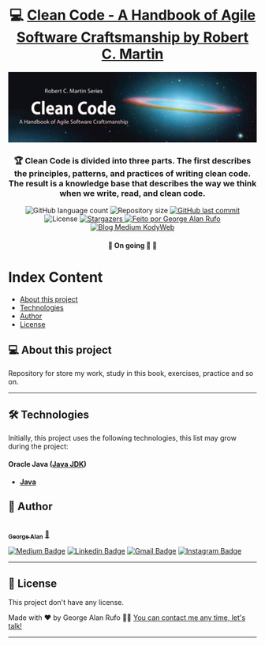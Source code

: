 

<h1 align="center">
     💻 <a href="https://www.oreilly.com/library/view/clean-code-a/9780136083238/" alt="Robert C. Martin - Clean Code Book Official Site" target="_blank"> Clean Code - A Handbook of Agile Software Craftsmanship by Robert C. Martin </a>
</h1>

![](https://raw.githubusercontent.com/georgealan/book-study-clean-code-robert-c-martin/main/assets/CleanCodeBanner.jpg)

<h3 align="center">
    🏆 Clean Code is divided into three parts. The first describes the principles, patterns, and practices of writing clean code. The result is a knowledge base that describes the way we think when we write, read, and clean code.
</h3>

<p align="center">
  <img alt="GitHub language count" src="https://img.shields.io/github/languages/count/georgealan/book-study-clean-code-robert-c-martin?color=%2304D361">

  <img alt="Repository size" src="https://img.shields.io/github/repo-size/georgealan/book-study-clean-code-robert-c-martin">
  
  <a href="https://github.com/georgealan/book-study-clean-code-robert-c-martin/commits/main">
    <img alt="GitHub last commit" src="https://img.shields.io/github/last-commit/georgealan/book-study-clean-code-robert-c-martin">
  </a>
    
   <img alt="License" src="https://img.shields.io/badge/license-MIT-brightgreen">
   <a href="https://github.com/georgealan/book-study-clean-code-robert-c-martin/stargazers">
    <img alt="Stargazers" src="https://img.shields.io/github/stars/georgealan/book-study-clean-code-robert-c-martin?style=social">
  </a>

  <a href="https://kodyweb.com.br">
    <img alt="Feito por George Alan Rufo" src="https://img.shields.io/badge/feito%20por-George-%237519C1">
  </a>
  
  <a href="https://medium.com/kodyweb">
    <img alt="Blog Medium KodyWeb" src="https://img.shields.io/badge/Blog-KodyWeb-black?style=flat&logo=Medium">
  </a>
</p>

<h4 align="center">
	🚧   On going 🚀 🚧
</h4>

Index Content
=================
<!--ts-->
   * [About this project](#-about-this-project)
   * [Technologies](#-technologies)
   * [Author](#-author)
   * [License](#user-content--licença)
<!--te-->


## 💻 About this project

Repository for store my work, study in this book, exercises, practice and so on.

---

## 🛠 Technologies

Initially, this project uses the following technologies, this list may grow during the project:

#### **Oracle Java**  ([Java JDK](https://www.oracle.com/java/technologies/downloads/))

-   **[Java](https://react-icons.github.io/react-icons/)**


## 🦸 Author

<a href="https://blog.kodyweb.com.br/author/george/">
 <img style="border-radius: 50%;" src="https://avatars2.githubusercontent.com/u/37253093?s=400&u=4793c91ecbabc6342381bd7c411d323f14e59dce&v=4" width="100px;" alt=""/>
 <br />
 <sub><b>George Alan</b></sub></a> <a href="https://blog.rocketseat.com.br/author/thiago/" title="Rocketseat">🚀</a>
 <br />

[![Medium Badge](https://img.shields.io/badge/-KodyWeb-black?style=flat-square&labelColor=black&logo=medium&logoColor=white&link=https://medium.com/kodyweb)](https://medium.com/kodyweb) [![Linkedin Badge](https://img.shields.io/badge/-George-blue?style=flat-square&logo=Linkedin&logoColor=white&link=https://www.linkedin.com/in/george-alan-fullstack-developer/)](https://www.linkedin.com/in/george-alan-fullstack-developer/) 
[![Gmail Badge](https://img.shields.io/badge/-georgealan@gmail.com-c14438?style=flat-square&logo=Gmail&logoColor=white&link=mailto:georgealan@gmail.com)](mailto:georgealanrufo@gmail.com) [![Instagram Badge](https://img.shields.io/badge/-georgealan-a43b9d?style=flat-square&logo=Instagram&logoColor=white&link=https://www.instagram.com/georgealanrufo/)](https://www.instagram.com/georgealanrufo/)

---

## 📝 License

This project don't have any license.

Made with ❤️ by George Alan Rufo 👋🏽 [You can contact me any time, let's talk!](https://www.linkedin.com/in/george-alan-fullstack-developer/)

---
